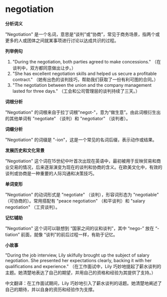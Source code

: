 # negotiation

**分析词义**

  

"Negotiation" 是一个名词，意思是“谈判”或“协商”，常见于商务场景，指两个或更多的人或团体之间就某事项进行讨论以达成共识的过程。

  

**列举例句**

  

1.  "During the negotiation, both parties agreed to make concessions." （在谈判中，双方都同意做出让步。）
2.  "She has excellent negotiation skills and helped us secure a profitable contract." （她有出色的谈判技巧，帮助我们获取了一份有利可图的合同。）
3.  "The negotiation between the union and the company management lasted for three days." （工会和公司管理层的谈判持续了三天。）

  

**词根分析**

  

"Negotiation" 的词根来自于拉丁词根"negot-"，意为“做生意”。由此词根衍生出的其他单词有 "negotiate" （谈判）和 "negotiator" （谈判者）。

  

**词缀分析**

  

"Negotiation" 的词缀是 "-ion"，这是一个常见的名词后缀，表示动作或结果。

  

**发展历史和文化背景**

  

"Negotiation" 这个词在15世纪中叶首次出现在英语中，最初被用于反映贸易和商业交易的情况，后来逐渐演变为现在的谈判和协商的含义。在欧美文化中，有效的谈判或协商是一种重要的人际沟通和决策技巧。

  

**单词变形**

  

"Negotiation" 的动词形式是 "negotiate" （谈判），形容词形态为 "negotiable" （可协商的）。常用搭配有 "peace negotiation" （和平谈判）和 "salary negotiation" （工资谈判）。

  

**记忆辅助**

  

"Negotiation" 这个词可以联想到 “国家之间的议和谈判”，其中 “nego-” 放在 “-tiation” 前面，就像 “谈判”的前后过程一样，有助于记忆。

  

**小故事**

  

"During the job interview, Lily skilfully brought up the subject of salary negotiation. She presented her expectations clearly, backing it with her qualifications and experience." （在工作面试中，Lily 巧妙地提起了薪水谈判的主题。她清楚地表达了自己的期望，并用自己的资格和经验为其提供了支持。）

  

中文翻译：在工作面试期间，Lily 巧妙地引入了薪水谈判的话题。她清楚地阐述了自己的期待，并以自身的资历和经验作为支撑。
